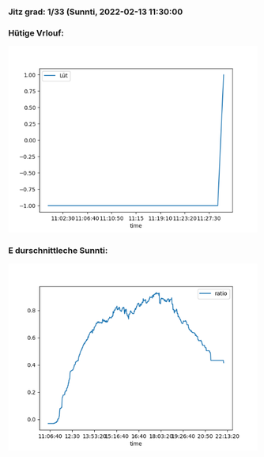 ### Jitz grad: 1/33 (Sunnti, 2022-02-13 11:30:00

### Hütige Vrlouf:
![Graph](Today.png)

### E durschnittleche Sunnti:
![Graph](Sunnti.png)